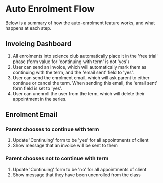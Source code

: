 # Auto Enrolment Flow
Below is a summary of how the auto-enrolment feature works, and what happens at each step.

## Invoicing Dashboard
1. All enrolments into science club automatically place it in the 'free trial' phase (form value for 'continuing with term' is not 'yes')
2. User can send an invoice, which will automatically mark them as continuing with the term, and the 'email sent' field to 'yes'.
3. User can send the enrolment email, which will ask parent to either continue or cancel the term. When sending this email, the 'email sent' form field is set to 'yes'.
4. User can unenroll the user from the term, which will delete their appointment in the series.

## Enrolment Email
### Parent chooses to continue with term
1. Update 'Continuing' form to be 'yes' for all appointments of client
2. Show message that an invoice will be sent to them

### Parent chooses not to continue with term
1. Update 'Continuing' form to be 'no' for all appointments of client
2. Show message that they have been unenrolled from the class